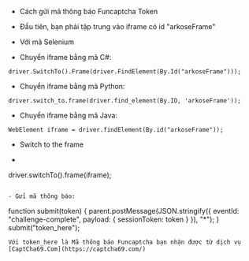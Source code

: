 - Cách gửi mã thông báo Funcaptcha Token
- Đầu tiên, bạn phải tập trung vào iframe có id "arkoseFrame"

- Với mã Selenium

- Chuyển iframe bằng mã C#:
```
driver.SwitchTo().Frame(driver.FindElement(By.Id("arkoseFrame")));
```

- Chuyển iframe bằng mã Python:
```
driver.switch_to.frame(driver.find_element(By.ID, 'arkoseFrame'));
```
- Chuyển iframe bằng mã Java:
```
WebElement iframe = driver.findElement(By.id("arkoseFrame"));
```

- Switch to the frame
- ```
driver.switchTo().frame(iframe);
```

- Gửi mã thông báo:
```
function submit(token) {
    parent.postMessage(JSON.stringify({
        eventId: "challenge-complete",
        payload: { sessionToken: token }
    }), "*");
}
submit("token_here");
```
Với token_here là Mã thông báo Funcaptcha bạn nhận được từ dịch vụ [CaptCha69.Com](https://captcha69.com/)
